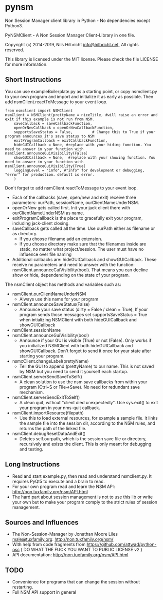 # pynsm
Non Session Manager client library in Python - No dependencies except Python3.

PyNSMClient -  A Non Session Manager Client-Library in one file.

Copyright (c) 2014-2019, Nils Hilbricht <info@hilbricht.net>, All rights reserved.

This library is licensed under the MIT license. Please check the file LICENSE for more information.


## Short Instructions
You can use exampleBoilerplate.py as a starting point, or copy nsmclient.py to your own program and import and initialize it as early as possible.
Then add nsmClient.reactToMessage to your event loop.

    from nsmclient import NSMClient
    nsmClient = NSMClient(prettyName = niceTitle, #will raise an error and exit if this example is not run from NSM.
        saveCallback = saveCallbackFunction,
        openOrNewCallback = openOrNewCallbackFunction,
        supportsSaveStatus = False,         # Change this to True if your program announces it's save status to NSM
        exitProgramCallback = exitCallbackFunction,
        hideGUICallback = None, #replace with your hiding function. You need to answer in your function with nsmClient.announceGuiVisibility(False)
        showGUICallback = None,  #replace with your showing function. You need to answer in your function with nsmClient.announceGuiVisibility(True)
        loggingLevel = "info", #"info" for development or debugging, "error" for production. default is error.
        )


Don't forget to add nsmClient.reactToMessage to your event loop.

* Each of the callbacks (save, open/new and exit) receive three parameters: ourPath, sessionName, ourClientNameUnderNSM.
* openOrNew gets called first. Init your jack client there with ourClientNameUnderNSM as name.
* exitProgramCallback is the place to gracefully exit your program, including jack-client closing.
* saveCallback gets called all the time. Use ourPath either as filename or as directory.
    * If you choose filename add an extension.
    * If you choose directory make sure that the filenames inside are static, no matter what project/session. The user must have no influence over file naming
* Additional callbacks are: hideGUICallback and showGUICallback. These receive no parameters and need to answer with the function: nsmClient.announceGuiVisibility(bool). That means you can decline show or hide, dependending on the state of your program.


The nsmClient object has methods and variables such as:

* nsmClient.ourClientNameUnderNSM
  * Always use this name for your program
* nsmClient.announceSaveStatus(False)
  * Announce your save status (dirty = False / clean = True), If your program sends those messages set supportsSaveStatus = True when intializing NSMClient with both hideGUICallback and showGUICallback
* nsmClient.sessionName
* nsmClient.announceGuiVisibility(bool)
  * Announce if your GUI is visible (True) or not (False). Only works if you initialized NSMClient with both hideGUICallback and showGUICallback. Don't forget to send it once for your state after starting your program.
* nsmcClient.changeLabel(prettyName)
  * Tell the GUI to append (prettyName) to our name. This is not saved by NSM but you need to send it yourself each startup.
* nsmClient.serverSendSaveToSelf()
  * A clean solution to use the nsm save callbacks from within your program (Ctrl+S or File->Save). No need for redundant save mechanism.
* nsmClient.serverSendExitToSelf()
  * A clean quit, without "client died unexpectedly". Use sys.exit() to exit your program in your nms-quit callback.
* nsmClient.importResource(filepath)
  * Use this to load external resources, for example a sample file. It links the sample file into the session dir, according to the NSM rules, and returns the path of the linked file.
* nsmClient.debugResetDataAndExit()
  * Deletes self.ourpath, which is the session save file or directory, recursively and exists the client. This is only meant for debugging and testing.

## Long Instructions
* Read and start example.py, then read and understand nsmclient.py. It requires PyQt5 to execute and a brain to read.
* For your own program read and learn the NSM API: http://non.tuxfamily.org/nsm/API.html
* The hard part about session management is not to use this lib or write your own but to make your program comply to the strict rules of session management.

## Sources and Influences
* The Non-Session-Manager by Jonathan Moore Liles <male@tuxfamily.org>: http://non.tuxfamily.org/nsm/
* With help from code fragments from https://github.com/attwad/python-osc ( DO WHAT THE FUCK YOU WANT TO PUBLIC LICENSE v2 )
* API documentation: http://non.tuxfamily.org/nsm/API.html

## TODO
* Convenience for programs that can change the session without restarting.
* Full NSM API support in general
